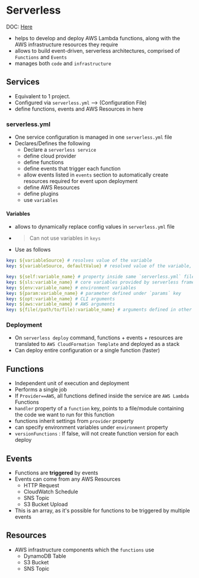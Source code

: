 # Serverless

DOC: [Here](https://www.serverless.com/)

- helps to develop and deploy AWS Lambda functions, along with the AWS infrastructure resources they require
- allows to build event-driven, serverless architectures, comprised of `Functions` and `Events`
- manages both `code` and `infrastructure`


## Services

- Equivalent to 1 project.
- Configured via `serverless.yml` --> (Configuration File)
- define functions, events and AWS Resources in here

### serverless.yml

- One service configuration is managed in one `serverless.yml` file
- Declares/Defines the following
  - Declare a `serverless service`
  - define cloud provider
  - define functions
  - define events that trigger each function
  - allow events listed in `events` section to automatically create resources required for event upon deployment
  - define AWS Resources
  - define plugins
  - use `variables`

#### Variables

- allows to dynamically replace config values in `serverless.yml` file
- > Can not use variables in `keys`
- Use as follows

```yaml
key: ${variableSource} # resolves value of the variable
key: ${variableSource, defaultValue} # resolved value of the variable, with a fallback

key: ${self:variable_name} # property inside same `serverless.yml` file
key: ${sls:variable_name} # core variables provided by serverless framework (ex instanceID = random id)
key: ${env:variable_name} # environment variables
key: ${param:variable_name} # parameter defined under `params` key
key: ${opt:variable_name} # CLI arguments
key: ${aws:variable_name} # AWS arguments
key: ${file(/path/to/file):variable_name} # arguments defined in other YAML/JSON files
```

### Deployment

- On `serverless deploy` command, functions + events + resources are translated to `AWS CloudFormation Template` and deployed as a stack
- Can deploy entire configuration or a single function (faster)

## Functions

- Independent unit of execution and deployment
- Performs a single job
- If `Provider==AWS`, all functions defined inside the service are `AWS Lambda` Functions
- `handler` property of a `function` key, points to a file/module containing the code we want to run for this function
- functions inherit settings from `provider` property
- can specify environment variables under `environment` property
- `versionFunctions` : If false, will not create function version for each deploy



## Events

- Functions are **triggered** by events
- Events can come from any AWS Resources
  - HTTP Request
  - CloudWatch Schedule
  - SNS Topic
  - S3 Bucket Upload
- This is an array, as it's possible for functions to be triggered by multiple events

## Resources

- AWS infrastructure components which the `functions` use
  - DynamoDB Table
  - S3 Bucket
  - SNS Topic
